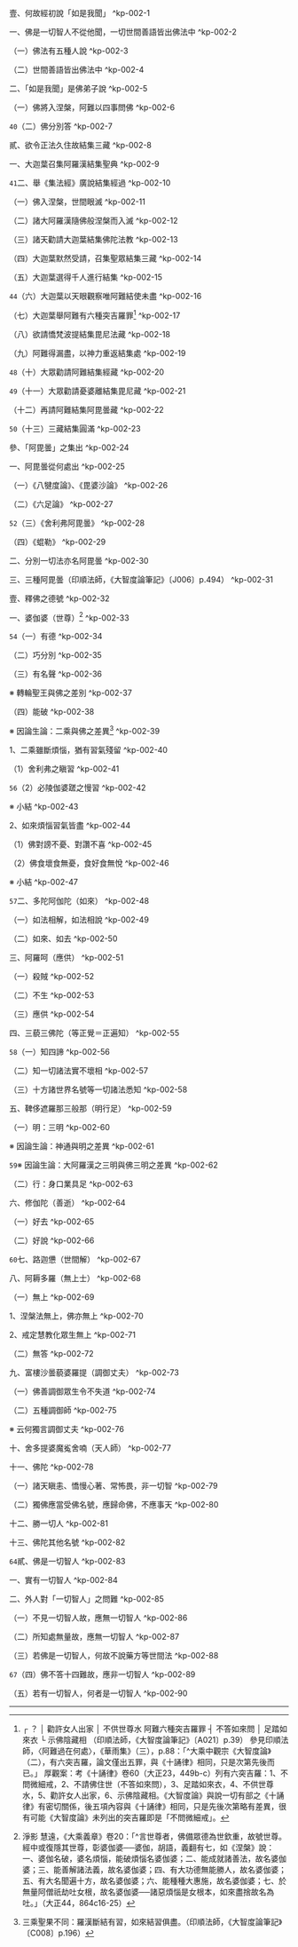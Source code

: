壹、何故經初說「如是我聞」 ^kp-002-1

一、佛是一切智人不從他聞，一切世間善語皆出佛法中 ^kp-002-2

（一）佛法有五種人說 ^kp-002-3

（二）世間善語皆出佛法中 ^kp-002-4

二、「如是我聞」是佛弟子說 ^kp-002-5

（一）佛將入涅槃，阿難以四事問佛 ^kp-002-6

`40`（二）佛分別答 ^kp-002-7

貳、欲令正法久住故結集三藏 ^kp-002-8

一、大迦葉召集阿羅漢結集聖典 ^kp-002-9

`41`二、舉《集法經》廣說結集經過 ^kp-002-10

（一）佛入涅槃，世間眼滅 ^kp-002-11

（二）諸大阿羅漢隨佛般涅槃而入滅 ^kp-002-12

（三）諸天勸請大迦葉結集佛陀法教 ^kp-002-13

（四）大迦葉默然受請，召集聖眾結集三藏 ^kp-002-14

（五）大迦葉選得千人進行結集 ^kp-002-15

`44`（六）大迦葉以天眼觀察唯阿難結使未盡 ^kp-002-16

（七）大迦葉舉阿難有六種突吉羅罪[^44] ^kp-002-17

（八）欲請憍梵波提結集毘尼法藏 ^kp-002-18

（九）阿難得漏盡，以神力重返結集處 ^kp-002-19

`48`（十）大眾勸請阿難結集經藏 ^kp-002-20

`49`（十一）大眾勸請憂婆離結集毘尼藏 ^kp-002-21

（十二）再請阿難結集阿毘曇藏 ^kp-002-22

`50`（十三）三藏結集圓滿 ^kp-002-23

參、「阿毘曇」之集出 ^kp-002-24

一、阿毘曇從何處出 ^kp-002-25

（一）《八犍度論》、《毘婆沙論》 ^kp-002-26

（二）《六足論》 ^kp-002-27

`52`（三）《舍利弗阿毘曇》 ^kp-002-28

（四）《蜫勒》 ^kp-002-29

二、分別一切法亦名阿毘曇 ^kp-002-30

三、三種阿毘曇（印順法師，《大智度論筆記》〔J006〕p.494） ^kp-002-31

壹、釋佛之德號 ^kp-002-32

一、婆伽婆（世尊）[^106] ^kp-002-33

`54`（一）有德 ^kp-002-34

（二）巧分別 ^kp-002-35

（三）有名聲 ^kp-002-36

※ 轉輪聖王與佛之差別 ^kp-002-37

（四）能破 ^kp-002-38

※ 因論生論：二乘與佛之差異[^108] ^kp-002-39

1、二乘雖斷煩惱，猶有習氣殘留 ^kp-002-40

（1）舍利弗之瞋習 ^kp-002-41

`56`（2）必陵伽婆蹉之慢習 ^kp-002-42

※ 小結 ^kp-002-43

2、如來煩惱習氣皆盡 ^kp-002-44

（1）佛對謗不憂、對讚不喜 ^kp-002-45

（2）佛食壞食無憂，食好食無悅 ^kp-002-46

※ 小結 ^kp-002-47

`57`二、多陀阿伽陀（如來） ^kp-002-48

（一）如法相解，如法相說 ^kp-002-49

（二）如來、如去 ^kp-002-50

三、阿羅呵（應供） ^kp-002-51

（一）殺賊 ^kp-002-52

（二）不生 ^kp-002-53

（三）應供 ^kp-002-54

四、三藐三佛陀（等正覺＝正遍知） ^kp-002-55

`58`（一）知四諦 ^kp-002-56

（二）知一切諸法實不壞相 ^kp-002-57

（三）十方諸世界名號等一切諸法悉知 ^kp-002-58

五、鞞侈遮羅那三般那（明行足） ^kp-002-59

（一）明：三明 ^kp-002-60

※ 因論生論：神通與明之差異 ^kp-002-61

`59`※ 因論生論：大阿羅漢之三明與佛三明之差異 ^kp-002-62

（二）行：身口業具足 ^kp-002-63

六、修伽陀（善逝） ^kp-002-64

（一）好去 ^kp-002-65

（二）好說 ^kp-002-66

`60`七、路迦憊（世間解） ^kp-002-67

八、阿耨多羅（無上士） ^kp-002-68

（一）無上 ^kp-002-69

1、涅槃法無上，佛亦無上 ^kp-002-70

2、戒定慧教化眾生無上 ^kp-002-71

（二）無答 ^kp-002-72

九、富樓沙曇藐婆羅提（調御丈夫） ^kp-002-73

（一）佛善調御眾生令不失道 ^kp-002-74

（二）五種調御師 ^kp-002-75

※ 云何獨言調御丈夫 ^kp-002-76

十、舍多提婆魔㝹舍喃（天人師） ^kp-002-77

十一、佛陀 ^kp-002-78

（一）諸天瞋恚、憍慢心著、常怖畏，非一切智 ^kp-002-79

（二）獨佛應當受佛名號，應歸命佛，不應事天 ^kp-002-80

十二、勝一切人 ^kp-002-81

十三、佛陀其他名號 ^kp-002-82

`64`貳、佛是一切智人 ^kp-002-83

一、實有一切智人 ^kp-002-84

二、外人對「一切智人」之問難 ^kp-002-85

（一）不見一切智人故，應無一切智人 ^kp-002-86

（二）所知處無量故，應無一切智人 ^kp-002-87

（三）若佛是一切智人，何故不說藥方等世間法 ^kp-002-88

`67`（四）佛不答十四難故，應非一切智人 ^kp-002-89

（五）若有一切智人，何者是一切智人 ^kp-002-90

---

[^1]: 〔一時〕－【宋】【元】【明】【宮】。（大正25，66d，n.23）
[^2]: 有關「佛一切智人」之說，詳參《十住毘婆沙論》卷10-11（大正26，73c29-79a7）（共討論十一個問難）。
[^3]: 佛法：世間善語並出佛法中。（可通涅槃、外道、神我。印順法師，《大智度論筆記》〔C008〕p.196）
[^4]: 佛法：五種人說。（印順法師，《大智度論筆記》〔C008〕p.195） 參見Lamotte（1944, p.82, n.1）：此段係直接引自說一切有部律典，即《十誦律》卷9（大正23，71b1-2）《摩訶僧祗律》卷13：「^法者，佛所說、佛印可。佛所說者，佛口自說；佛印可者，佛弟子餘人所說，佛所印可。」（大正22，336a21）《四分律》卷11：「^句法者、佛所說、聲聞所說、仙人所說、諸天所說。」（大正22，639a16）此與巴利律典所載者相同；《根本說一切有部毘奈耶》卷26：「^法者，若佛說、若聲聞說。」（大正23，771b22）然在《大阿羅漢難提蜜多羅所說法住記》，菩薩也被列入為說法者：「^於如是等正法藏中，或是佛說、或菩薩說、或聲聞說、或諸仙說、或諸天說、或智者說，能引義利。」（大正49，14b9-11）
[^5]: 《一切經音義》卷26：「^憍尸迦（此謂帝釋往古因地之姓也）。」（大正54，479a12）
[^6]: （1）《增支部•第8集•第8經》（AN.iv. 164）：yaṃ kiñci subhāsitaṃ sabbaṃ taṃ tassa bhagavato vacanaṃ arahato sammāsambuddhassa.（任何善說之語皆是世尊阿羅漢正等覺之語。） （2）另參考《摩訶般若波羅蜜經》卷9（大正8，285c）；《成實論》卷1〈6 三善品〉（大正32，243c）；印順法師，《佛法概論》，p.2。
[^7]: 《大般涅槃經》卷2：「^如虫食木有成字者，此虫不知是字非字，智人見之終不唱言：是虫解字。」（大正12，378b27-29）
[^8]: 《大智度論》卷25：「^譬如真金不與弊鐵同相。」（大正25，329c24-25）
[^9]: （1）《翻譯名義集》卷3： ^伊蘭，《觀佛三昧海經》云：「譬如伊蘭與旃檀，生末利山中。牛頭旃檀，生伊蘭叢中。未及長大，在地下時，牙莖枝葉，如閻浮提竹笋^※^。眾人不知，言此山中純是伊蘭，無有旃檀。而伊蘭臭，臭若肨屍熏四十由旬，其華紅色，甚可愛樂，若有食者，發狂而死。牛頭旃檀，雖生此林，未成就故，不能發香，仲秋月滿，卒從地生，成旃檀樹；眾人皆聞牛頭旃檀上妙之香，永無伊蘭臭惡之氣。」（大正54，1102c2-10） ※案：笋＝筍【明】。（大正54，1102d，n.17） （2）伊蘭：1.草花名。有臭氣的惡草。佛經中多以伊蘭比喻煩惱，以旃檀木的香味比喻菩提。（《漢語大詞典》（一），p.1220）
[^10]: 參見Lamotte（1944, p.84, n.1）：「摩梨山」亦音寫為摩羅山及摩羅耶山，此山很可能就是Malaya山，該山出產牛頭栴檀，參見《大智度論》卷10（大正25，132a）。另參見赤沼智善，《印度佛教固有名詞辭典》，p.401b。
[^11]: 參見原實〈Mātṛceṭa四百讚より〉，收於《知の邂逅――佛教と科學‧塜本啟祥教授還曆記念論文集》，東京：佼成出版社，平成5年，pp.285-297。
[^12]: 佛法：入佛法相故名佛法。（印順法師，《大智度論筆記》〔C008〕p.196） 參見Lamotte（1944, p.84, n.2）：佛陀最後教誡，參見《長阿含經》卷4（大正1，26b），《般泥洹經》（大正1，188b），《大般涅槃經》（大正1，205a），《根本說一切有部毘奈耶雜事》卷38（大正24，399b）。另參見印順法師，〈佛陀最後之教誡〉，收於《華雨集》（三），pp.115-138；印順法師，《佛法概論》，p.2。
[^13]: 參見Lamotte（1944, p.85, n.1）：《長阿含經》卷2（大正1，15b），《根本說一切有部毘奈耶雜事》卷36（大正24，387b）。
[^14]: 湛然《維摩經略疏》卷1：「^惡口車匿梵法治者，其自恃王種輕諸比丘，僧法事時即輕笑言：『如似落葉旋風所吹聚在一處，何所互論？』佛去世後猶自不改，佛令作梵壇，謂默擯也。亦云彼梵天治罪法別立一壇，其犯法者令入此壇，諸梵不得共語。」（大正38，568a13-18） 參見Lamotte（1944, p.86, n.1）：《五分律》卷30所載之處罰更為嚴厲：「^一切比丘、比丘尼、優婆塞、優婆夷，不得共汝來往交言。」（大正22，192a）
[^15]: 湛然《維摩經略疏》卷1：「^若心調伏為說《那陀迦旃延經》者，令離有無即入初果。」（大正38，568a18-19） 參見Lamotte（1944, p.86, n.2）：《雜阿含經》卷33（926經）（大正2，235c-236b），《別譯雜阿含經》卷8（151經）（大正2，430c-431b），《瑜伽師地論》卷36（大正30，489b），《大乘掌珍論》卷2（大正30，276c）。 另參見印順法師，〈佛陀最後之教誡〉，《華雨集》（三），pp.128-131；《性空學探源》，pp.58-59；《空之探究》，pp.41-42；《初期大乘佛教之起源與開展》，pp.278-284。
[^16]: 《阿毘達磨大毘婆沙論》卷79：「^如契經說：佛告苾芻：『我於四聖諦三轉十二行相，生眼、智、明、覺。』」......此中眼者，謂法智忍；智者，謂諸法智；明者，謂諸類智忍；覺者，謂諸類智。復次，眼是觀見義，智是決斷義，明是照了義，覺是警察義。」（大正27，411a18-26）
[^17]: 參見Lamotte（1944, p.88, n.1）：《十誦律》卷60（大正23，448b）；《雜阿含經》卷15（379經）（大正2，103c-104a）；《佛說三轉法輪經》（大正2，504a-b）。SN.56. 11-12, Tathāgatena vuttā。另參見水野弘元著〈《轉法輪經》について〉，《水野弘元著作選集》第1卷《佛教文獻研究》，pp.243-273，東京：春秋社。釋覺上中譯〈關於《轉法輪經》〉，刊於《普門學報》第5期（2001年9月，pp.63-91）及第6期（2001年11月，pp.49-77），佛光山文教基金會。
[^18]: 參見Lamotte（1944, p.88, n.2）：參見《迦葉結經》（大正49，4b-7a）。
[^19]: 掣電：閃電，亦以形容迅疾。（《漢語大詞典》（六），p.635）
[^20]: 號咷：1.啼哭呼喊，放聲大哭。《易‧同人》："同人，先號咷而後笑。"2.指大哭聲。唐杜甫《自京赴奉先縣詠懷五百字》："入門聞號咷，幼子飢已卒。（《漢語大詞典》（八），p.844）
[^21]: 一何：為何，多麼。《戰國策‧燕策一》："齊王按戈而卻曰：'此一何慶弔相隨之速也！'"（《漢語大詞典》（一），p.37）
[^22]: 陂池：池沼，池塘。（《漢語大詞典》（十一），p.958）
[^23]: 嬈：煩擾，擾亂。（《漢語大詞典》（四），p.407）
[^24]: 郁伊：抑鬱不舒貌。郁，通" 鬱 "。晉 孫楚《笑賦》："或嚬蹙俛首，狀似悲愁，怫鬱唯轉，呻吟郁伊。＂（《漢語大詞典》（十），p.610）
[^25]: 篋（^ㄑㄧㄝˋ）：小箱子，藏物之具。大曰箱，小曰篋。《左傳‧昭公十三年》："衛人使屠伯饋叔向羹與一篋錦。"《史記‧樗里子甘茂列傳》："樂羊返而論功，文侯示之謗書一篋。"（《漢語大詞典》（八），p.1207）
[^26]: 參見Lamotte（1944, p.89, n.1）：此即（地、水、火、風）四大，參較《大智度論》卷12（大正25，145b）；《雜阿含經》卷43（1172經）（大正2，313b-314a）。
[^27]: 參見Lamotte（1944, p.89, n.2）：《根本說一切有部毘奈耶雜事》卷39：「^尊者舍利子與大苾芻八萬人同入涅槃，尊者大目連與七萬苾芻亦入涅槃，世尊與一萬八千苾芻亦般涅槃。」（大正24，402c7-9）
[^28]: 遍淨天：第三禪之最後一天。
[^29]: 光=先【宋】【元】【明】【宮】。（大正25，67d，n.20）
[^30]: 良久：很久。《戰國策‧燕策三》："左右既前斬荊軻，秦王目眩良久。"（《漢語大詞典》（九），p.260）
[^31]: 承用：因襲，沿用。（《漢語大詞典》（一），p.771）
[^32]: 撾（ㄓㄨㄚ）：1.擊，敲打。（《漢語大詞典》（六），p.839）
[^33]: （1）揵稚：《一切經音義》卷17：「^揵椎（直追反，經中或作揵遲。案梵本臂吒揵稚，臂吒此云打，揵稚，所打之木或檀或桐，此無正翻，以彼無鍾磬故也，但椎稚相濫，所以為誤已久也）。」（大正54，413a11-12） （2）元照，《四分律行事鈔資持記》卷1：「^梵號中若諸律論，並作犍槌或作犍稚，如字而呼乃是梵言訛轉，唯獨聲論正其音耳。今須音槌為地，又《羯磨疏》中直云揵地，未見稚字呼為地也。後世無知，因茲一誤，至於鈔文前後以及一宗祖教，凡犍槌字並改為稚，直呼為地；請尋古本寫鈔及大藏經律考之，方知其謬，但以稚椎相濫容致妄改，今須依律論並作犍槌，至呼召時自從聲論（或作椎亦爾，世有不識梵語，云是打鐘之槌及砧槌等，此又不足議也）。若準《尼鈔》云：西傳云，時至應臂吒犍槌──臂吒此云打，犍槌此云所打之木，或用檀桐木等，彼無鐘磬，故多打木集人。此則與今全乖，不可和會。且依《鈔疏》鐘磬翻之，謂金石二物也（應法師《經音義》大同《尼鈔》。然祇桓圖中多明鐘磬，而云彼無者，或恐少耳）。《音義》又云：舊經云揵遲，亦梵言訛轉，宜作稚直致反（明知稚字不呼為地，此迷久矣，故為辨之）。」（大正40，186a21-b7） （3）犍椎亦作"犍槌"。梵語ghaṇṭā的音譯。意為"聲鳴"。指寺院中的木魚、鐘、磬之類。晉法顯《佛國記》："﹝于闐﹞國主安堵、法顯等於僧伽藍。僧伽藍名瞿摩帝，是大乘寺，三千僧共犍槌食。"唐玄奘《大唐西域記‧迦畢試國》："黑雲若起，急擊犍椎，我聞其聲，惡心當息。"宋道誠《釋氏要覽‧雜記》："今詳律，但是鐘磬、石板、木板、木魚、砧槌，有聲能集眾者皆名犍椎也。"清黃遵憲《錫蘭島臥佛》詩："爾來一百年，復見大會設，恒河左右流，犍槌聲不絕。"犍槌見"犍椎"。（《漢語大詞典》（六），p.282） 另參見《翻譯名義集》卷7〈60犍稚道具篇〉（大正54，1168b29-1169a24）。
[^34]: 參見Lamotte（1944, p.92, n.1）：《阿育王經》（大正50，112b）。
[^35]: 參見Lamotte（1944, p.92, n.2）：《摩訶僧祗律》（大正22，490c9），而《大智度論》卻同時傳述此二種傳說，此處是千人，可是在下文卷2（大正25，69c）則稱五百，從而其敘述並不一致。
[^36]: 三明：宿命明、天眼明、漏盡明。
[^37]: 阿羅漢：羅漢得六神通，得共解脫，無疑解脫，悉得三明，禪定自在，能逆順行諸三昧，皆悉無礙。（印順法師，《大智度論筆記》〔D022〕p.267）〔按：「無疑解脫」，《大正藏》作「無礙解脫」〕
[^38]: 關於十八種大經，參見《望月佛教大辭典》（三），pp.2360b-2361b），《佛光大辭典》（一），p.348.2-348.3。
[^39]: 異學：1.指異教。《百喻經序》："是時會中有異學梵志五百人俱。"2.指異教徒。《法苑珠林》卷19："大迦葉 所選得千人......知皆能論議，降伏異學。（《漢語大詞典》（七），p.1353）
[^40]: 勅（^ㄔˋ）：為「敕」異體字。1.誡飭，告誡。《史記‧樂書序》："余每讀《虞書》，至於君臣相敕，維是幾安，而股肱不良，萬事墮壞，未嘗不流涕也。"南朝宋劉義慶《世說新語‧賢媛》："﹝王經﹞被收，涕泣辭母曰：'不從母敕，以至今日！'"2.古時自上告下之詞。漢時凡尊長告誡後輩或下屬皆稱敕。南北朝以後特指皇帝的詔書。《三國志‧吳志‧呂蒙傳》："蒙未死時，所得金寶諸賜盡付府藏，敕主者命絕之日皆上還，喪事務約。"（《漢語大詞典》（五），p.457）
[^41]: 參見Lamotte（1944, p.93, n.3）：《根本說一切有部毘奈耶雜事》卷39（大正24，404b），《阿育王經》（大正50，151b）。
[^42]: 五眼：天眼能見人煩惱已否斷盡。（印順法師，《大智度論筆記》〔D010〕p.253）
[^43]: 阿難留滯學地之因 ┬ 慧多定少故 └ 貪供世尊故 （印順法師，《大智度論筆記》〔A021〕p.39）
[^44]: ┌ ？ │ 勸許女人出家 │ 不供世尊水 阿難六種突吉羅罪 ┤ 不答如來問 │ 足踏如來衣 └ 示佛陰藏相 （印順法師，《大智度論筆記》〔A021〕p.39） 參見印順法師，〈阿難過在何處〉，《華雨集》（三），p.88：「^大乘中觀宗《大智度論》（二），有六突吉羅，論文僅出五罪，與《十誦律》相同，只是次第先後而已。」 厚觀案：考《十誦律》卷60（大正23，449b-c）列有六突吉羅：1、不問微細戒，2、不請佛住世（不答如來問），3、足踏如來衣，4、不供世尊水，5、勸許女人出家，6、示佛陰藏相。《大智度論》與說一切有部之《十誦律》有密切關係，後五項內容與《十誦律》相同，只是先後次第略有差異，很有可能《大智度論》未列出的突吉羅即是「不問微細戒」。
[^45]: 參見Lamotte（1944, p.94, n.2）：有關阿難的突吉羅罪，可參見《分別功德論》（大正25，34b）。另參見印順法師，〈阿難過在何處〉，《華雨集》（三），pp.88-89： ^阿難受責，載於有關結集的傳記；各派所傳，大同小異。 一、南傳《銅鍱律小品》之十二《五百犍度》，有五突吉羅（或譯惡作）。 二、化地部《五分律》第五分之九《五百集法》（三○），有六突吉羅。 三、摩偷羅有部舊傳《十誦律》《五百比丘結集三藏法品》（六○），有六突吉羅。 四、大乘中觀宗《大智度論》（卷二），有六突吉羅，論文僅出五罪；與《十誦律》相同，只是次第先後而已。 五、大眾部《摩訶僧祇律》《雜跋渠》（三二），有七越毘尼罪（即突吉羅罪）。 六、法藏部《四分律》第四分《五百集法毘尼》（五四），有七突吉羅。 七、《毘尼母經》（四），有七過，但僅出不問微細戒，及度女人出家二事。 八、白法祖譯《佛般泥洹經》（下），有七過，但只說到不請佛住世。七、八兩部經律，大抵與五、六相近。 九、迦溼彌羅有部新律──《根本說一切有部毘奈耶雜事》（三九），有八惡作罪。 十、《迦葉結經》有九過失，與《雜事》同。 此外，《撰集三藏及雜藏傳》（安世高譯），只說了重要的四事。在這些或多或少的過失中，可歸納為三類：一、有關戒律問題，二、有關女眾問題，三、有關侍佛不周問題。真正的問題，是不問微細戒，及請度女眾，所以《毘尼母經》，只提到這兩點。而《銅鍱律》，《五分律》，《十誦律》，都以不問微細戒為第一過；而《四分律》等，都以請度女人為第一。大抵當時阿難傳佛遺命──「小小戒可捨」，這一來，引起了大迦葉學團的舊痕新傷；這才一連串的舉發，連二十年前的老問題，也重新翻出來。
[^46]: 參見Lamotte（1944, p.95, n.1）：《中阿含經》卷28（116經）（大正1，605a），《瞿曇彌記果經》（大正1，856a-858a），《大方便佛報恩經》卷5（大正3，153c-154a），《大愛道比丘尼經》（大正24，949b）；《五分律》卷29（大正22，185b）；《摩訶僧祗律》卷30（大正22，471a）；《四分律》卷48（大正22，922c）；《十誦律》卷15。按：卷15查無相關出處，但卷60（大正23，449c7-12）有提及相關內容。《根本說一切有部毘奈雜事》卷29（大正24，350b-351a）。
[^47]: 《一切經音義》卷46（大正54，610b）：「^四疊（徒頰反。《蒼頡篇》：疊，重也、積也。論文又作褺，音同疊。《說文》：重衣也。南有疊江縣也，二形隨作也）。」
[^48]: 漚多羅僧：意譯上衣、上著衣，即七條衣。
[^49]: 參見Lamotte（1944, p.95, n.2）：《長阿含經》卷3（大正1，19c）。
[^50]: 四神足：好修可住壽一劫若減一劫。（印順法師，《大智度論筆記》〔D022〕p.268）
[^51]: 參見Lamotte（1944, p.96, n.1）：《長阿含經》卷2（大正1，15b）；《佛般泥洹經》（大正1，165a）；《般泥洹經》（大正1，180b）；《根本說一切有部毘奈耶雜事》卷36（大正24，387c）。
[^52]: 僧伽梨：譯作大衣、重衣，即九條衣、二十五條衣等。
[^53]: 參見Lamotte（1944, p.96, n.2）：此一呵責在文獻上之記載不盡一致：（1）《阿育王傳》（大正50，114a5）、《十誦律》（大正23，449c12）以及《大智度論》均記載（迦葉）呵責出示佛陀陰藏相給女眾〔關於陰藏相，見《大智度論》卷4（大正25，90b），而阿難辯稱其用意在使女眾欲得男相。（2）《五分律》（大正22，191c）、《四分律》（大正22，967c27）以及巴利律典則說阿難錯在使女眾首先瞻仰佛陀遺體，使她們的眼淚污染佛陀，阿難辯稱當時已經日暮時分，所以如此。（3）《迦葉結經》（大正49，6a）及根本說一切有部律典，則同時呵責阿難對女眾示佛陰藏相及使女眾先禮佛陀遺體。
[^54]: 呞（ㄔ）：「齝」的異體字。牛反芻。《爾雅‧釋獸》："牛曰齝。"郭璞注："食之已久，復出嚼之。"（《漢語大詞典》（十二），p.1453）
[^55]: 燕：3.安寧。4.指安息。（《漢語大詞典》（七），p.282）
[^56]: 次：2.順序，次序。3.指規矩，法度。4.依次。（《漢語大詞典》（六），p.1434）
[^57]: 使：1.派遣。《左傳‧襄公二十三年》："公子黃愬二慶於楚，楚人召之。使慶樂往。殺之。"......3.役使，使喚。《論語‧學而》："節用以愛人，使民以時。"（《漢語大詞典》（一），p.1325）
[^58]: 《解脫道論》卷6〈8 行門品〉：「^離幻諂故名軟善，離身口邪曲惡故名軟善。」（大正32，428c12-13）
[^59]: 疾：18.快速，急速。《莊子‧天道》："斲輪，徐則甘而不固，疾則苦而不入。"（《漢語大詞典》（八），p.296）
[^60]: 將無：莫非。南朝宋劉義慶《世說新語‧德行》："太保居在正始中，不在能言之流；及與之言，理中清遠。將無以德掩其言？"（《漢語大詞典》（七），p.810）
[^61]: 大疾：太快。
[^62]: 得道：定智等者能速得。（印順法師，《大智度論筆記》〔C007〕p.193）
[^63]: 偃息（^ㄧㄢˋ ㄒㄧˊ）：3.睡臥止息。（《漢語大詞典》（一），p.1535）
[^64]: 却（卻）（^ㄑㄩㄝˋ）：13.副詞。猶才。唐范攄《雲溪友議》卷七："遂遣人扶起 李秀才，於東院以香水沐浴，更以新衣，卻赴中座。"14.副詞。就，便。唐李肇《唐國史補》卷中："泣涕而訣，出門如風，俄頃卻至，斷所生二子喉而去。"（《漢語大詞典》（二），p.541）
[^65]: 廓然（^ㄎㄨㄛˋ ㄖㄢˊ）：3.空寂貌。5.阻滯盡除貌。（《漢語大詞典》（三），p.1254）
[^66]: 參見Lamotte（1944, p.100, n.1）：此一神奇經過幾乎在所有（關於第一結集之）資料，均有記載：阿育王傳說（大正50，113a及151b）；《五分律》（大正22，190c）；《四分律》（大正22，967a）；《摩訶僧祗律》（大正22，491b）以及根本說一切有部律典。
[^67]: 阿羅漢：得三明、六神通、共解脫，作大力羅漢。（印順法師，《大智度論筆記》〔C022〕p.267）
[^68]: 阿羅漢：一切法中，心無所著。（印順法師，《大智度論筆記》〔C022〕p.267）
[^69]: 參見Lamotte（1944, p.101, n.1）：《迦葉結經》（大正49，496b）及《摩訶僧祗律》（大正22，491b）同樣的記載迦葉靠近阿難向其致歉。
[^70]: 宿（^ㄒㄧㄡˋ）：星宿。（《漢語大詞典》（三），p.1518）
[^71]: 布：6.陳述，表達，抒寫。（《漢語大詞典》（三），p.674）
[^72]: 咄（^ㄉㄨㄛˋ）：3.嘆詞，表示嗟嘆。（《漢語大詞典》（三），p.313）
[^73]: 這一小段文在《出三藏記集》卷1敘述為：「^一時，五百羅漢皆下地胡跪涕零而言：『我從佛所面聞見法，而已言我聞。』」（大正55，4a18-20）
[^74]: 《諦觀》（65），p.67，n.38：參見印順法師，〈王舍城結集之研究〉，《華雨集》（三），p.37以下。
[^75]: 參見Lamotte（1944, p.103, n.2）：依若干學者之看法，《阿含經》之排列順序，具有某種重要意義，茲在此列出各種不同之順序：（1）中─長─增─雜（*小部）：《般泥洹經》（大正1，191a）。（2）雜─長─中─增：《根本說一切有部毘奈耶雜事》卷39（大正24，407b-c）。（3）增─中─長─雜：《大智度論》此處所述，即屬此類，又見《撰集三藏》（大正49，3b）〔然應予說明者，《大智度論》此處雖僅提及四阿含，但是其在卷5（大正25，99b）卻引述了《雜藏》〕。（4）雜─中─長─增：《瑜伽師地論》卷85（大正30，772c）。（5）長─中─雜─增─小：《五分律》卷30（大正22，191a）；《摩訶僧祗律》卷32（大正22，491c）。（6）長─中─增─雜─小：《四分律》卷54（大正22，968b）；《毘尼母經》卷4（大正24，818a）；《大阿羅漢難提蜜多羅所說法住記》（大正49，14b）。（7）增─中─長─雜─小：《分別功德經（論）》（大正25，32a-b）。另參見印順法師，《原始佛教聖典之集成》，pp.483-491；pp.793-808。
[^76]: 七法：1、受具足戒法，2、布薩法，3、自恣法，4、安居法，5、皮革法，6、醫藥法，7、衣法。參見印順法師，《原始佛教聖典之集成》，p.313。
[^77]: 八法：1、迦絺那衣法，2、俱舍彌法，3、瞻波法，4、般茶盧伽法，5、僧殘悔法，6、遮法，7、臥具法，8、諍事法。參見印順法師，《原始佛教聖典之集成》，p.314。
[^78]: 印順法師，《永光集》，p.75：「^如是等八（應刪）十部」。
[^79]: 《諦觀》（65），p.70，n.41：印順法師，《原始佛教聖典之集成》，p.68說：「^《十誦律》的內容是：初誦到三誦，是『比丘律』；四誦名『七法』；五誦名『八法』；六誦名『雜誦』，內分『調達事』與『雜事』；七誦名（比丘）『尼律』；八誦名『增一法』；九誦名『優波離問法』；十誦的內容極複雜，就是本名『善誦』而改為『比尼誦』的部分。」。另在p.76更說到：「^龍樹所說的《八十部律》，次第與《十誦律》相合，而與《根本說一切有部毘奈耶》（簡稱《根有律》）的次第不合。《根有律》是否就是《八十部律》呢？現存的《根有律》，漢譯的不完全，西藏譯本也是不完全的。而西藏所傳《根有律》的組織，是晚期的新組織；在漢譯《根有律》的論書中，可以明白的看出，《根有律》的組織，是近於《十誦律》的（如本書第六章說）。《根有律》就是《八十部律》，與《十誦律》為同一原本，只是流傳不同而有所變化。」
[^80]: 參見《法蘊足論》卷1：「^爾時世尊告苾芻眾：諸有於彼五怖罪怨不寂靜者，彼於現世為諸聖賢同所訶厭，名為犯戒自損傷者，有罪有貶，生多非福，身壞命終，墮險惡趣，生地獄中。何等為五？謂殺生者，殺生緣故，生怖罪怨，不離殺生，是名第一。不與取者，劫盜緣故，生怖罪怨，不離劫盜，是名第二。欲邪行者......是名第三。虛誑語者......是名第四。飲味諸酒放逸處者......是名第五......。 諸有於彼五怖罪怨能寂靜者，彼於現世為諸聖賢同所欽歎，名為持戒自防護者，無罪無貶，生多勝福，身壞命終，升安善趣，生於天中。何等為五？謂離殺生者，離殺生緣故，滅怖罪怨，能離殺生，是名第一。離不與取者......是名第二。離欲邪行者......是名第三。離虛誑語者......是名第四。離飲諸酒放逸處者......是名第五。有於如是五怖罪怨能寂靜者，彼於現世為諸聖賢同所欽歎，名為持戒自防護者，無罪無貶，生多勝福，身壞命終，升安善趣，生於天中。」（大正26，453c7-454a5） 另參見Lamotte（1944, p.106, n.1）：《十誦律》卷60（大正23，449a）。
[^81]: 此偈頌有必要從各種版本之對照，方能理解其真義，目前有三個相同偈頌之出處，如下所示： （1）《大智度論》卷2：「^憐愍世界故，集結三藏法，十力一切智，說智無明燈。」（大正25，70a4-5）；【《高麗藏》（第14冊，389a9-10）作：「^憐愍世界故，集結三藏法，十力一切智，說智无明燈。」《磧砂藏》（《中華大藏經》第25冊，132c9-10）作：「^憐愍世界故，集結三法藏，十力一切智，說智无明燈。」】 （2）［梁］僧祐，《出三藏記集》卷1：「^憐愍世界故，集結三法藏，十力一切智，說智光明燈。」（大正55，4a2-3）【《高麗藏》（第31冊，287c1-2）、《磧砂藏》（收於《中華大藏經》第53冊，844b1-2）皆同《大正藏》】 （3）［唐］窺基，《大乘法苑義林章》卷2：「^說此偈言：怜愍世間故，結集三法竟，十九（「九」應改為「力」）一切智，說智無明燈。」（大正45，270b28-c1） 基於上述的對照可以獲悉，有可能是「无」（無）與「光」字形相近而辨識錯誤，加上「光明燈」意義也可說得通，就這樣《出三藏記集》都變成「說智光明燈」了！ 另外，郭忠生提供：在傳述結集三藏圓滿時，大迦葉所說的頌文： （1）《雜事》：「^爾時大迦攝波而說頌曰：仁等結集法王教，皆為愍念諸群生，所有言說量無邊，今並纂集無遺闕，世間愚癡不能了，為作明燈除眼曀。」（大正24，408b26-29） （2）《阿育王傳》：「^集法藏訖，尊者迦葉而說偈言：以此尊法輪，濟諸群生類，十力尊所說，皆當勤奉行。此法是明燈，壞破諸黑闇，無明之障翳，攝心莫放逸。」（大正50，113c9-13） （3）《阿育王經》：「^乃至大德迦葉已結集法藏，而說偈言：已結經法竟，為世間饒益，佛十力所說，是事不可量，世間無明闇，法燈能除之。」（大正50，152a19-22） （4）《迦葉結經》：「^尊者大迦葉即說頌曰：是為哀愍人，所建法經卷，結集十力教，則為無有量。其世間邪見，及念窈冥滅，其光照耀遠，冥中燃大燈。」（大正49，7a12-16） 這幾個版本（也許其他版本的結集傳說也有，待查），都說到「無明」，也說到「明燈」。《大智度論》的版本，只有四個句子，太簡要了。
[^82]: 《翻譯名義集》卷4：「^揵度，正音婆犍圖，此云[法聚]{.underline}。如八犍度，以分一部為八聚故，以氣類相從之法聚為一段。」（大正54，1113c）
[^83]: 印順法師，《印度佛教思想史》，pp.51-52：「^《發智論》，舊譯名《八犍度論》。除《施設（足）論》外，都由唐玄奘譯出。《發智論》是迦旃延尼子造的，為說一切有部的根本論。迦旃延尼子是東方（恆曲以東）人，在至那僕底造論；造論的時間，約為西元前一五○年前後。《發智論》全論分為八蘊：雜蘊、結蘊、智蘊、業蘊、大種蘊、根蘊、定蘊、見蘊。」
[^84]: 《六分阿毘曇》，又稱《六足論》：1、《阿毘達磨法蘊足論》，2、《阿毘達磨集異門足論》，3、《阿毘達磨施設足論》，4、《阿毘達磨品類足論》，5、《阿毘達磨界身足論》，6、《阿毘達磨識身足論》。參見印順法師，《說一切有部為主的論書與論師之研究》，pp.121-123。
[^85]: 《一切經音義》卷67：「^般闍于瑟（或作般遮于瑟，皆訛略也，應言般遮跋利沙，又言般遮婆栗史迦──般遮，此云五；婆栗史迦，此云年，謂五年一大會也。佛去世一百年後阿瑜迦王設此會也，自茲以後執見不同，五師競分，遂成五部或十八部也）。」（大正54，749c5-6） 參見《佛光大辭典》（五），pp.4311-4312： 「般遮于瑟會」：梵語pañca-vārṣika-maha。乃王者為施主，凡賢聖道俗、貴賤上下皆不限制，平等行財、法二施之法會。意譯為無遮大會。又作般闍于瑟會、般遮跋利沙會、般遮婆栗迦史會。直譯為五年一大會、五年功德會、五歲會、五歲筵。般遮于瑟會，除指無遮大會外，依《十誦律》卷5所載，尚有紀念佛陀五歲剪頂髻而設集會之意，故又稱為五歲會。此法會廣行於印度及西域地方，多擇春季，會集遠近諸僧，行種種之供養，長及三個月。依高僧法顯傳竭叉國之記載，可見其行事之盛大；又《大唐西域記》卷5羯若鞠闍國、《阿毘曇毘婆沙論》卷14、《西域記》卷1屈支國、梵衍那國等皆有關於行此法會之記載。（另參見「五年大會」，《佛光大辭典》（二），p.1078。「無遮會」，《佛光大辭典》（六），p.5137。）
[^86]: （1）印順法師，《說一切有部為主的論書與論師之研究》，p.20：「^《發智論》是佛滅三百年初，迦旃延尼子纂集佛說，立自宗而遮他的要典。這是說一切有部的根本論。」 （2）參見Lamotte（1944, p.109, n.2）：迦旃延是《發智論》之作者。 （3）參見《諦觀》（65），p.81：郭忠生譯按，關於《發智論》之作者，參見印順法師，《說一切有部為主的論書與論師之研究》，pp.112-115。
[^87]: 《發智經八犍度》，現存漢譯有二：一、［苻秦］僧伽提婆共竺佛念譯《阿毘曇八犍度論》，二、玄奘譯，《阿毘達磨發智論》。「八犍度」：1、雜犍度，2、結使犍度，3、智犍度，4、行（業）犍度，5、四大犍度，6、根犍度，7、定犍度，8、見犍度。其中，「雜犍度」又分「世間第一法跋渠」、「智跋渠」......八種跋渠。
[^88]: 《諦觀》（65），p.82，n.48：參見印順法師，《說一切有部為主的論書與論師之研究》，pp.209-214。
[^89]: 《諦觀》（65），p.84，n.49：參見印順法師，《說一切有部為主的論書與論師之研究》，pp.121-123。
[^90]: 《六足論》之次第，玄奘門下所傳及稱友《俱舍論疏》等所說不同，參見印順法師，《說一切有部為主的論書與論師之研究》，pp.122-123。此處「第三分」，指《六足論》中的《施設論》。
[^91]: 《諦觀》（65），p.84，n.51：參見印順法師，《說一切有部為主的論書與論師之研究》，pp.147-156；該書p.139亦說：「^《施設論》，《大智度論》作『分別世處分[』]{.underline}；涼譯《毘婆沙論》，或稱之為《施設世界經》卷7（大正28，45c）。《施設論》起初似乎是以初品──『世間施設』得名的。說到『世間施設』，傳說是依《樓炭經》造的。《樓炭經》──《世記經》的內容，是從器世間的成壞，器世間的安立，說明有情世間──人、天、地獄、畜生、餓鬼等情形。」
[^92]: 此處的「初分」指《六足論》中的《品類足論》。
[^93]: 參見Lamotte（1944, p.112, n.1）：此指《品類足論》，本論共分八品：1、辯五事品。2、辯諸智品。3、辯諸處品。4、辯七事品。5、辯隨眠品。6、辯攝等品。7、辯千問品（按《大智度論》作〈千難品〉）。8、辯抉擇品。如果《大智度論》所說值得信賴，則僅前四品（郭忠生譯按：按照印順法師的看法為1、2、3、5）為世友所作。（郭忠生譯按：參見印順法師，《說一切有部為主之論書與論師之研究》，pp.147-156，特別是p.156）
[^94]: 《六足論》中《大智度論》已提及《施設論》、《品類足論》，因此「餘五分」應作「餘四分」。
[^95]: 參見Lamotte（1944, p.112, n.2）：現代學者證明《舍利弗阿毘曇》並不屬於說一切有部，而是在闡述與巴利阿毘達磨非常近似之思想〔特別是《分別論》以及《人施設論》〕，且係支持《大毘婆沙論》及《俱舍論》所載之分別說部之論點。參見《三論玄義》（大正45，9c）；又見《三論玄義檢幽集》卷6（大正70，464a）。事實上，《舍利弗阿毘曇》全未提及補特伽羅，而此為犢子部與正量部教理特色之所在。現存阿毘達磨論書中，僅有《三彌底部論》主張補特伽羅。另參見印順法師，《說一切有部為主的論書與論師之研究》，pp.19-22、pp.56-59、pp.66-89、pp.428-448。
[^96]: 關於「蜫勒」與「（虫+毘）勒」，參見印順法師，《說一切有部為主的論書與論師之研究》，pp.15-18。
[^97]: 參見《品類足論》卷10〈7 辯千問品〉（大正26，734a5-c1）。
[^98]: 煩惱：七使。（印順法師，《大智度論筆記》〔D001〕p.240） 參見Lamotte（1944, p.113, n.2）：見《俱舍論》卷19（大正29，98c）；《雜阿含經》卷18（490經）（大正2，127a28）。
[^99]: 羅什譯「遍使」，玄奘譯為「遍行隨眠」，參見《大毘婆沙論》卷18（大正27，91b-93a）。 有關七使之諸門分別，參見《大毘婆沙論》卷50-52（大正27，257a-272a）。
[^100]: 參見Lamotte（1944, p.114, n.1）：關於十智及其相關之問題，見《眾事分阿毘曇論》卷1（大正26，628b-c）；《品類足論》卷1（大正26，693c-694a）；《阿毘曇甘露味論》卷2（大正28，974）；《俱舍論》卷26（大正29，134c）。
[^101]: 參見印順法師，《說一切有部為主之論書與論師之研究》，p.121：「^六論的集為一組，最先見於龍樹的《大智度論》，稱為《六分阿毘曇》。龍樹說到《六分阿毘曇》時，同時說到《身義毘曇》。身是《發智論》，義是《大毘婆沙論》，這可見龍樹的時代，已經稱《發智論》為身，六論為支分了。」另參見同書p.204。
[^102]: （蜫勒廣比諸事以類相從，非）十一字＝（是為）二字【宋】【元】【明】【宮】。（大正25，70d，n.30）
[^103]: 此處（卷2）說《蜫勒》是三類毘曇之一，是因為在佛教界，阿毘達磨已成為論書的通稱。但嚴格的說，《蜫勒》的論法，與阿毘曇不同，所以（卷18）又說《蜫勒》與毘曇，同為三門的一門。參見印順法師，《說一切有部為主的論書與論師之研究》，pp.16-18。 《大智度論》卷18：「^智者入三種法門，觀一切佛語皆是實法，不相違背。何等是三門？一者、蜫勒門，二者、阿毘曇門，三者、空門。」（大正25，192a28-b1）
[^104]: 〔一時〕－【宋】【元】【明】【宮】。（大正25，70d，n.32）
[^105]: 參見Lamotte（1944, p.115, n.1）：本章在討論佛陀名號之問題。本章所提及名號中之前十個，可說是傳統中讚嘆佛陀最為常見之經文：《雜阿含經》卷35（981經）（大正2，255b）；《增壹阿含經》卷40（大正2，615a）。
[^106]: 淨影 慧遠，《大乘義章》卷20：「^言世尊者，佛備眾德為世欽重，故號世尊。經中或復隱其世尊，彰婆伽婆──婆伽，胡語，義翻有七，如《涅槃》說：一、婆伽名破，婆名煩惱，能破煩惱名婆伽婆；二、能成就諸善法，故名婆伽婆；三、能善解諸法義，故名婆伽婆；四、有大功德無能勝人，故名婆伽婆；五、有大名聞遍十方，故名婆伽婆；六、能種種大惠施，故名婆伽婆；七、於無量阿僧祇劫吐女根，故名婆伽婆──諸惡煩惱是女根本，如來盡捨故名為吐。」（大正44，864c16-25）
[^107]: 凡庶：平民，平常人。（《漢語大詞典》（二），p.287）
[^108]: 三乘聖果不同：羅漢斷結有習，如來結習俱盡。（印順法師，《大智度論筆記》〔C008〕p.196）
[^109]: 參見Lamotte（1944, p.117, n.2）：《大乘阿毘達磨集論》卷7（大正31，691c）；《大乘阿毘達磨雜集論》卷14（大正31，761b25）。
[^110]: 阿羅漢：斷結使，猶有餘氣。（印順法師，《大智度論筆記》〔D022〕p.267）
[^111]: 參見Lamotte（1944, p.117, n.3）：《俱舍論》卷12（大正29，62c-63a）。
[^112]: 參見Lamotte（1944, p.117, n.4）：《攝大乘論（無性）釋》卷9（大正31，44a26-29）；《大智度論》在下文又提及其他例證，如卷26（大正25，251b）；卷27（大正25，260c）。
[^113]: 參見Lamotte（1944, p.118, n.1）：此等說明摘引自說一切有部之律典，《十誦律》卷61（大正23，463a-464a）。同樣的傳述也可見諸化地部之律典，《五分律》卷27，但是分成二段。羅睺羅向佛陀抱怨之事收於（大正22，179b-c），而毒蛇投身火中之事緣則載於（大正22，173c）。
[^114]: 羸（^ㄌㄟˊ）：1.衰病，瘦弱，困憊。《國語‧魯語上》："饑饉薦降，民羸幾卒。"韋昭 注："羸，病也。"《漢書‧鄒陽傳》："今夫天下布衣窮居之士，身在貧羸。"顏師古注："衣食不充，故羸瘦也。"（《漢語大詞典》（六），p.1400）
[^115]: 參見Lamotte（1944, p.121, n.1）：《增壹阿含經》卷7（大正2，581c）。
[^116]: 參見Lamotte（1944, p.121, n.2）：或作給孤獨長者。
[^117]: 囓（^ㄋㄧㄝˋ）：同「齧」。1.咬。《後漢書‧孔融傳》："至於輕弱薄劣，猶昆蟲之相囓，適足還害其身。"（《漢語大詞典》（三），p.567）
[^118]: 嗽（^ㄕㄨㄛˋ）：吮吸。（《漢語大詞典》（三），p.487）
[^119]: 參見Lamotte（1944, p.122, n.1）：《摩訶僧祇律》卷30（大正22，467b20-c10）。
[^120]: 泥（^ㄋㄧˋ）：3.用稀泥或如稀泥一樣的東西塗抹或封固。北魏 賈思勰《齊民要術‧種棗》："率一石，以酒一升，漱著器中，密泥之，經數年不敗也。"（《漢語大詞典》（五），p.1103）
[^121]: 三乘聖果不同：羅漢斷結有習，如來結習俱盡。（印順法師，《大智度論筆記》〔C008〕p.196）
[^122]: 參見《興起行經》卷下（大正4，170c-171a）；《大智度論》卷9（大正25，121c10-11）。栴闍婆羅門女謗佛是佛所受九種業報之一（參見印順法師，《初期大乘佛教之起源與開展》，pp.166-168）。
[^123]: 我曹：我們。（《漢語大詞典》（五），p.212）
[^124]: 參見Lamotte（1944, p.124, n.1）：《大智度論》卷9（大正25，121c）；卷27（大正25，261a）；卷38（大正25，341b）。另參見《諦觀》（66），p.76，n.15：關於佛陀三月食馬麥之傳說，與佛陀制戒因緣之關係，參見印順法師，《原始佛教聖典之集成》，pp.202-205。
[^125]: 正：39.副詞。僅，只。南朝宋劉義慶《世說新語‧自新》："乃自吳尋二陸，平原不在，正見清河。"《北齊書‧神武帝紀上》："此正可統三千騎以還，堪代我主眾者唯賀六渾耳。"（《漢語大詞典》（五），p.302）
[^126]: 「如來」之義，參見《十住毘婆沙論》卷1（大正26，25a-b）。
[^127]: 六度：忍鎧，進甲，戒馬，禪弓，慧箭─破內外二賊。（印順法師，《大智度論筆記》〔D005〕p.245）
[^128]: 《摩訶般若波羅蜜經》卷24： ^佛告須菩提：「菩薩摩訶薩行般若波羅蜜，知色相、知色生滅、知色如。云何知色相？知色畢竟空，內分分異虛無實，譬如水沫無堅固，是為知色相。云何知色生滅？色生時無所從來，去無所至，若不來不去，是為知色生滅相。云何知色如？是色如不生不滅、不來不去、不增不減、不垢不淨，是名知色如。須菩提！如名如實不虛，如前後中亦爾，常不異，是為知色如。......云何知苦如？知苦聖諦即是如，如即是苦聖諦，集、盡、道亦如是。」（大正8，399a29-c9） 《大智度論》卷89：「^云何知苦如？苦聖諦即是如，如是苦聖諦，集、滅、道亦如是。」（大正25，689b12-13）
[^129]: 實相：實不壞相，心行處滅，言語道斷，不增不減，過諸法，如涅槃相不動。（印順法師，《大智度論筆記》〔D006〕p.247）
[^130]: 出要：出離。
[^131]: 參見Lamotte（1944, p.129, n.1）：《增壹阿含經》卷23（1經）（大正2，665b-667a）。
[^132]: 《諦觀》（66），p.80，n.26：無學宿住智證明、無學死生智證明、無學漏盡智證明。參見《俱舍論》卷27（大正29，143b23-24）。
[^133]: 《大毘婆沙論》卷102（大正27，529c23-530c16）。
[^134]: 六通：通明之別。（印順法師，《大智度論筆記》〔D020〕p.264）
[^135]: 際會：3.機遇，時機。《漢書‧王莽傳上》："安漢公莽輔政三世，比遭際會，安光漢室，遂同殊風，至于制作，與周公異世同符。"（《漢語大詞典》（十一），p.1098）
[^136]: 三明：名字，通明之別；三乘聖果三明不同。（印順法師，《大智度論筆記》〔D021〕p.266）
[^137]: 三乘聖果不同：羅漢三明不滿，如來滿足。（印順法師，《大智度論筆記》〔C008〕p.196）
[^138]: 三乘聖果不同：宿命，二乘極知八萬，菩薩佛無量。天眼，二乘極知八萬。（印順法師，《大智度論筆記》〔C008〕p.196）
[^139]: 參見Lamotte（1944, p.131, n.2）：《大智度論》卷26（大正25，247b-c）。
[^140]: 正使：1.縱使，即使。《東觀漢記‧光武帝紀》："正使成帝復生，天下不可復得也。"（《漢語大詞典》（五），p.313）
[^141]: 無如之何：猶言沒有什麼辦法來對付。《禮記‧大學》："菑（ㄗㄞ，同"災"）害並至，雖有善者，亦無如之何矣。"（《漢語大詞典》（七），p.112）
[^142]: 如來善說：如法實相說；不著法愛說；隨所化智力說。（印順法師，《大智度論筆記》〔C008〕p.198）
[^143]: 虛空：清淨常不壞相。（印順法師，《大智度論筆記》〔C005〕p.188）
[^144]: 佛法：不可答、〔不可〕破。（印順法師，《大智度論筆記》〔C008〕p.196） 不可破壞：佛法，非語言，道實清淨故。（印順法師，《大智度論筆記》〔C016〕p.214）
[^145]: 參見Lamotte（1944, p.133, n.2）：《雜阿含經》卷33（923經）（大正2，234b-c）。
[^146]: 轍：2.道路。南朝齊陸厥《奉答內兄希叔》詩："駿馬思長阪，柴車畏危轍。"3.行車規定的路線方向。4.法則，規範。（《漢語大詞典》（九），p.1333）
[^147]: 〔樂〕－【聖】【石】。（大正25，72d，n.47）
[^148]: 畢＝必【聖】【石】。（大正25，72d，n.49）
[^149]: 五種調御師。（印順法師，《大智度論筆記》〔C008〕p.197）
[^150]: 成＝治【聖】【石】。（大正25，72d，n.50）
[^151]: 色蘊：火不捨自相乃至滅。（印順法師，《大智度論筆記》〔D001〕p.236）
[^152]: 參見Lamotte（1944, p.134, n.1）：MN.III, pp.65-66; AN.I, p.28。另參見《大智度論》卷9（大正25，125a5-7）。
[^153]: 黶（^ㄧㄢˇ）子：黑痣。（《漢語大詞典》（十二），p.1376）
[^154]: （1）關於畜生道、鬼道眾生能否得戒律儀的問題，參見《諦觀》（66），pp.85-86，n.40： 《成實論》卷8在討論不殺乃至不綺語之七善律儀時，說到：「^問曰：餘道眾生得此戒律儀不？答曰：經中說諸龍亦能受一日戒，故知應有。問曰：有人言，不能男等無戒律儀，是事云何？答曰：是戒律儀從心邊生，不能男亦有善心，何故不得！」顯採肯定說。而《大智度論》本身也說到：「如菩薩本身曾作大力毒龍......，是龍受一日戒，出家求靜，入林樹間......。釋迦文佛初轉法輪，八萬諸天得道。」卷14（大正25，162a-b）似亦持肯定見解。但《大毘婆沙論》卷124卻說：「^扇搋（去勢者，黃門）、半擇迦（不男，黃門）、無形、二形受近住律儀，得律儀？答：應言不得......。問曰：近住律儀依何處而有？答：唯依欲界有，非色界、無色界。依人趣有，非餘趣......。海居龍從大海出，於六齋日受戒齋......，彼得妙行，不得律儀。」（大正27，648a-c）顯採否定說。關於此問題，參見聖嚴法師，《戒律學綱要》，台北：東初出版社，民國77年，p.82、p.112；又見《俱舍論》卷15（大正29，80b-c）。 （2）關於畜生道、鬼道眾生能否得道的問題，《大智度論》卷39（大正25，344a12-29）亦有討論。又《雜阿含經》卷49（1322經）（大正2，362c20-363a22）有提到鬼子母得見聖諦的事緣。
[^155]: ┌ 人中 ─ 一云：人中得受戒律儀、見道、修道、得果 五趣受戒得道 ┤ ┌ 一云不得 └ 餘道 ┴ 二云多少得 （印順法師，《大智度論筆記》〔A020〕p.38）
[^156]: ┌ 一、人中結薄，厭心易得，天上智利。 天人之特勝 ┤ 二、人天得道者多。 └ 三、人中樂因多，天上樂報多。 （印順法師，《大智度論筆記》〔A020〕p.38）
[^157]: 參見Lamotte（1944, p.137, n.1）：《大智度論》卷70（大正25，552b）；《大般涅槃經》卷16（大正12，712b）；《佛地經論》卷1（大正26，291b）；《大毘婆沙論》卷143（大正27，735b）；《大乘義章》卷2下（大正44，864c）。
[^158]: 參見《諦觀》（66），p.91，n.42：印順法師，《初期大乘佛教之起源與開展》，pp.456-472。
[^159]: 故＝生【元】【明】【聖】【石】（大正25，73d，n.13）
[^160]: 參見Lamotte（1944, p.141, n.1）：《俱舍論》卷7（大正29，38a），卷19（大正29，100a-b）。
[^161]: 三天：摩酼首羅天、韋紐天、鳩摩羅天。
[^162]: 參見Lamotte（1944, p.143, n.1）：《大智度論》卷12（大正25，146b13、150b2），卷17（大正25，180a23）。
[^163]: 佛二法滿足（故）勝一切人─┬ 大功德神通力 ─── 二乘此少。 └ 第一淨心諸結使滅 --- 諸天無此。 （印順法師，《大智度論筆記》〔A002〕p.3）
[^164]: 參見Lamotte（1944, p.146, n.1）：牧牛的技術，特別是所謂能使「牛群興旺」的十一條規範，在許多佛典中的描述相當接近。參見《雜阿含經》卷47（1249經）（大正2，342c-343b），《佛說放牛經》（大正2，546a-547b），《增壹阿含經》卷46〈49 放牛品〉（大正2，794a-795b）。
[^165]: 融：3.泛指明亮，5.熔化、消溶。（《漢語大詞典》（八），p.941）
[^166]: 纏絡：纏繞。（《漢語大詞典》（九），p.1052）
[^167]: 番息：蕃息，有滋生、繁衍的意思。《莊子‧天下》：「以衣食為主，以蕃息畜藏。」（《漢語大詞典》（九），p.553）
[^168]: 參見Lamotte（1944, p.149, n.1）：此十一法與《中部》I, p.222；《增支部》V, p.351所載相當，只是順序不同。
[^169]: 濟：1、渡河。《書‧大誥》："予惟小子‧若涉淵水，予惟往求朕攸濟。"2、渡口。《詩‧邶風‧匏有苦葉》："匏有苦葉，濟有深涉。"毛傳："濟，渡也。"（《漢語大詞典》（六），p.190）
[^170]: 色蘊：一切色皆是四大、四大造。（印順法師，《大智度論筆記》〔D001〕p.236）
[^171]: 六情：六根。
[^172]: 知＋（度）【宋】【元】【明】【宮】。（大正74d，n.22）
[^173]: 特牛：2.公牛。《楚辭‧天問》：「焉得夫朴牛。」洪興祖 補注引《說文》：「特牛，牛父也。」（《漢語大詞典》（六），p.261）
[^174]: 《大智度論》卷25：「^眾中師子吼者，眾名八眾──沙門眾、婆羅門眾、剎利眾、天眾、四天王眾、三十三天眾、魔眾、梵眾，眾生於此八眾悕望智慧，是故經中但說是八眾。」（大正25，243c25-28）
[^175]: 二種不見：有而不見，無而不見。（印順法師，《大智度論筆記》〔C009〕p.198）
[^176]: 參見Lamotte（1944, p.153, n.1）：這是伴隨於對佛教聖諦之認知所生之「信」，而稱之為淨信（avetyaprasāda，證淨，不壞信）：對佛、法、僧及聖所喜戒之信。另參見印順法師《華雨集》（二），〈四不壞淨〉，p.40以下。
[^177]: 函：5.匣子、封套。（《漢語大詞典》（二），p.506）
[^178]: 印順法師，《大智度論之作者及其翻譯》，p.61說：「^般若法門的容攝五法藏，是《十萬頌般若》。如唐譯《大般若波羅蜜多經》（初分）卷54說：『住此六波羅蜜多，佛及二乘能度五種所知海岸。何等為五？一者過去，二者未來，三者現在，四者無為，五者不可說。』（大正5，1206b）又卷416（大正7，86a）及卷490（大正7，494a），也都說到『五種所知海岸』、『五種所知彼岸』。但古譯的《放光般若經》、《光讚般若經》，以及羅什譯的《摩訶般若波羅蜜經》都是沒有的。可見《智論》論主是見到了《十萬頌般若》的，所以說『遍照一切五種法藏』。而且《智論》卷2說到：『一切法，略說有三種：一者有為法，二者無為法，三者不可說法。此已攝一切法。』（大正25，74c）卷26（大正25，253b）也這樣說，都是說到『一切智人』時提到的。此中『有為法』即三世法，所以三種法其實就是五法藏。可見《智論》是容攝五法藏為正義的。」（《大智度論之作者及其翻譯》，收錄於印順法師，《永光集》，pp.53-54）
[^179]: 三法攝一切法：有為、無為、不可說。（印順法師，《大智度論筆記》〔C009〕p.198）
[^180]: 參見Lamotte（1944, p.154, n.1）：參見《雜阿含經》卷34（962經）（大正2，245c）（相當於《中部》I, p.484）；卷34（963經）（大正2，246a）（相當於《相應部》III, p.258）；卷34（968經）（大正2，248c）（相當於《增支部》V, p.186）；卷16（408經）（大正2，109a-b）（相當於《相應部》V, p.418）。《別譯雜阿含經》也是說十四難，見卷10（196經）（大正2，445a）；卷11（202經）（大正2，448c）。
[^181]: 搆：12.擠取乳汁。（《漢語大詞典》（六），p.790）
[^182]: 實相：有言有，無言無，但說實相。（印順法師，《大智度論筆記》〔D006〕p.247）
[^183]: 《雜阿含經》卷12（296經）（大正2，84b-c）。
[^184]: 石女，參見《大般涅槃經》卷25：「^譬如石女，本無子相，雖加功力，無量因緣，子不可得。」（大正12，515b28-29）
[^185]: 黃門：男根不全或不能行淫之男性。參見《十誦律》卷21（大正23，153c2-17）。
[^186]: 參見《長阿含十報法經》卷下（大正1，241b9-c2），《大智度論》卷24（大正25，235c22-236a14），《大智度論》卷48（大正25，407a3-25），《十住毘婆沙論》卷11（大正26，82b6-83a24）。
[^187]: 《中阿含經》卷11（60經）《四洲經》（大正1，494b10-496a12）。
[^188]: 四無所畏：1、說一切智無所畏（諸法現等覺無畏），2、說漏盡無所畏，3、說障道無所畏，4、說盡苦道無所畏。參見《大智度論》卷25（大正25，241b24-246a22）。
[^189]: 十八不共法：1、身無失，2、口無失，3、念無失，4、無異想，5、無不定心，6、無不知已捨，7、欲無減，8、精進無減，9、念無減，10、慧無減，11、解脫無減，12、解脫知見無減，13、一切身業隨智慧行，14、一切口業隨智慧行，15、一切意業隨智慧行，16、智慧知過去世無礙，17、智慧知未來世無礙，18、智慧知現在世無礙。參見《大智度論》卷26（大正25，247b11-256b4）。